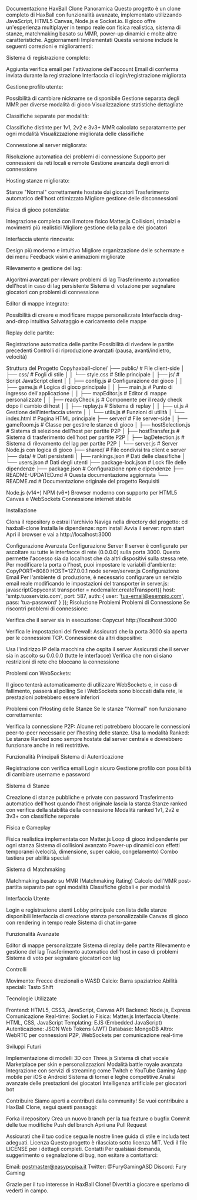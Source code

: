 Documentazione HaxBall Clone
Panoramica
Questo progetto è un clone completo di HaxBall con funzionalità avanzate, implementato utilizzando JavaScript, HTML5 Canvas, Node.js e Socket.io. Il gioco offre un'esperienza multiplayer in tempo reale con fisica realistica, sistema di stanze, matchmaking basato su MMR, power-up dinamici e molte altre caratteristiche.
Aggiornamenti Implementati
Questa versione include le seguenti correzioni e miglioramenti:

Sistema di registrazione completo:

Aggiunta verifica email per l'attivazione dell'account
Email di conferma inviata durante la registrazione
Interfaccia di login/registrazione migliorata


Gestione profilo utente:

Possibilità di cambiare nickname se disponibile
Gestione separata degli MMR per diverse modalità di gioco
Visualizzazione statistiche dettagliate


Classifiche separate per modalità:

Classifiche distinte per 1v1, 2v2 e 3v3+
MMR calcolato separatamente per ogni modalità
Visualizzazione migliorata delle classifiche


Connessione al server migliorata:

Risoluzione automatica dei problemi di connessione
Supporto per connessioni da reti locali e remote
Gestione avanzata degli errori di connessione


Hosting stanze migliorato:

Stanze "Normal" correttamente hostate dai giocatori
Trasferimento automatico dell'host ottimizzato
Migliore gestione delle disconnessioni


Fisica di gioco potenziata:

Integrazione completa con il motore fisico Matter.js
Collisioni, rimbalzi e movimenti più realistici
Migliore gestione della palla e dei giocatori


Interfaccia utente rinnovata:

Design più moderno e intuitivo
Migliore organizzazione delle schermate e dei menu
Feedback visivi e animazioni migliorate


Rilevamento e gestione del lag:

Algoritmi avanzati per rilevare problemi di lag
Trasferimento automatico dell'host in caso di lag persistente
Sistema di votazione per segnalare giocatori con problemi di connessione


Editor di mappe integrato:

Possibilità di creare e modificare mappe personalizzate
Interfaccia drag-and-drop intuitiva
Salvataggio e caricamento delle mappe


Replay delle partite:

Registrazione automatica delle partite
Possibilità di rivedere le partite precedenti
Controlli di riproduzione avanzati (pausa, avanti/indietro, velocità)



Struttura del Progetto
Copyhaxball-clone/
├── public/               # File client-side
│   ├── css/              # Fogli di stile
│   │   └── style.css     # Stile principale
│   ├── js/               # Script JavaScript client
│   │   ├── config.js     # Configurazione del gioco
│   │   ├── game.js       # Logica di gioco principale
│   │   ├── main.js       # Punto di ingresso dell'applicazione
│   │   ├── mapEditor.js  # Editor di mappe personalizzate
│   │   ├── readyCheck.js # Componente per il ready check dopo il cambio di host
│   │   ├── replay.js     # Sistema di replay
│   │   ├── ui.js         # Gestione dell'interfaccia utente
│   │   └── utils.js      # Funzioni di utilità
│   └── index.html        # Pagina HTML principale
├── server/               # File server-side
│   ├── gameRoom.js       # Classe per gestire le stanze di gioco
│   ├── hostSelection.js  # Sistema di selezione dell'host per partite P2P
│   ├── hostTransfer.js   # Sistema di trasferimento dell'host per partite P2P
│   ├── lagDetection.js   # Sistema di rilevamento del lag per partite P2P
│   └── server.js         # Server Node.js con logica di gioco
├── shared/               # File condivisi tra client e server
├── data/                 # Dati persistenti
│   ├── rankings.json     # Dati delle classifiche
│   └── users.json        # Dati degli utenti
├── package-lock.json     # Lock file delle dipendenze
├── package.json          # Configurazione npm e dipendenze
├── README-UPDATED.md     # Questa documentazione aggiornata
└── README.md             # Documentazione originale del progetto
Requisiti

Node.js (v14+)
NPM (v6+)
Browser moderno con supporto per HTML5 Canvas e WebSockets
Connessione internet stabile

Installazione

Clona il repository o estrai l'archivio
Naviga nella directory del progetto: cd haxball-clone
Installa le dipendenze: npm install
Avvia il server: npm start
Apri il browser e vai a http://localhost:3000

Configurazione Avanzata
Configurazione Server
Il server è configurato per ascoltare su tutte le interfacce di rete (0.0.0.0) sulla porta 3000. Questo permette l'accesso sia da localhost che da altri dispositivi sulla stessa rete.
Per modificare la porta o l'host, puoi impostare le variabili d'ambiente:
CopyPORT=8080 HOST=127.0.0.1 node server/server.js
Configurazione Email
Per l'ambiente di produzione, è necessario configurare un servizio email reale modificando le impostazioni del transporter in server.js:
javascriptCopyconst transporter = nodemailer.createTransport({
  host: 'smtp.tuoservizio.com',
  port: 587,
  auth: {
    user: 'tua-email@esempio.com',
    pass: 'tua-password'
  }
});
Risoluzione Problemi
Problemi di Connessione
Se riscontri problemi di connessione:

Verifica che il server sia in esecuzione:
Copycurl http://localhost:3000

Verifica le impostazioni del firewall:
Assicurati che la porta 3000 sia aperta per le connessioni TCP.
Connessione da altri dispositivi:

Usa l'indirizzo IP della macchina che ospita il server
Assicurati che il server sia in ascolto su 0.0.0.0 (tutte le interfacce)
Verifica che non ci siano restrizioni di rete che bloccano la connessione


Problemi con WebSockets:

Il gioco tenterà automaticamente di utilizzare WebSockets e, in caso di fallimento, passerà al polling
Se i WebSockets sono bloccati dalla rete, le prestazioni potrebbero essere inferiori



Problemi con l'Hosting delle Stanze
Se le stanze "Normal" non funzionano correttamente:

Verifica la connessione P2P:
Alcune reti potrebbero bloccare le connessioni peer-to-peer necessarie per l'hosting delle stanze.
Usa la modalità Ranked:
Le stanze Ranked sono sempre hostate dal server centrale e dovrebbero funzionare anche in reti restrittive.

Funzionalità Principali
Sistema di Autenticazione

Registrazione con verifica email
Login sicuro
Gestione profilo con possibilità di cambiare username e password

Sistema di Stanze

Creazione di stanze pubbliche e private con password
Trasferimento automatico dell'host quando l'host originale lascia la stanza
Stanze ranked con verifica della stabilità della connessione
Modalità ranked 1v1, 2v2 e 3v3+ con classifiche separate

Fisica e Gameplay

Fisica realistica implementata con Matter.js
Loop di gioco indipendente per ogni stanza
Sistema di collisioni avanzato
Power-up dinamici con effetti temporanei (velocità, dimensione, super calcio, congelamento)
Combo tastiera per abilità speciali

Sistema di Matchmaking

Matchmaking basato su MMR (Matchmaking Rating)
Calcolo dell'MMR post-partita separato per ogni modalità
Classifiche globali e per modalità

Interfaccia Utente

Login e registrazione utenti
Lobby principale con lista delle stanze disponibili
Interfaccia di creazione stanza personalizzabile
Canvas di gioco con rendering in tempo reale
Sistema di chat in-game

Funzionalità Avanzate

Editor di mappe personalizzate
Sistema di replay delle partite
Rilevamento e gestione del lag
Trasferimento automatico dell'host in caso di problemi
Sistema di voto per segnalare giocatori con lag

Controlli

Movimento: Frecce direzionali o WASD
Calcio: Barra spaziatrice
Abilità speciali: Tasto Shift

Tecnologie Utilizzate

Frontend: HTML5, CSS3, JavaScript, Canvas API
Backend: Node.js, Express
Comunicazione Real-time: Socket.io
Fisica: Matter.js
Interfaccia Utente: HTML, CSS, JavaScript
Templating: EJS (Embedded JavaScript)
Autenticazione: JSON Web Tokens (JWT)
Database: MongoDB
Altro: WebRTC per connessioni P2P, WebSockets per comunicazione real-time

Sviluppi Futuri

Implementazione di modelli 3D con Three.js
Sistema di chat vocale
Marketplace per skin e personalizzazioni
Modalità battle royale avanzata
Integrazione con servizi di streaming come Twitch e YouTube Gaming
App mobile per iOS e Android
Sistema di tornei e leghe competitive
Analisi avanzate delle prestazioni dei giocatori
Intelligenza artificiale per giocatori bot

Contribuire
Siamo aperti a contributi dalla community! Se vuoi contribuire a HaxBall Clone, segui questi passaggi:

Forka il repository
Crea un nuovo branch per la tua feature o bugfix
Commit delle tue modifiche
Push del branch
Apri una Pull Request

Assicurati che il tuo codice segua le nostre linee guida di stile e includa test adeguati.
Licenza
Questo progetto è rilasciato sotto licenza MIT. Vedi il file LICENSE per i dettagli completi.
Contatti
Per qualsiasi domanda, suggerimento o segnalazione di bug, non esitare a contattarci:

Email: postmaster@easypcpisa.it
Twitter: @FuryGamingASD
Discord: Fury Gaming

Grazie per il tuo interesse in HaxBall Clone! Divertiti a giocare e speriamo di vederti in campo.
